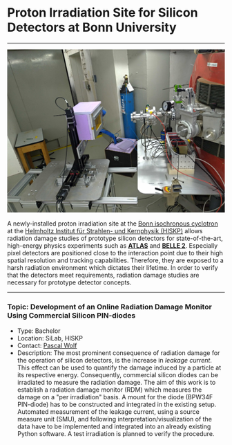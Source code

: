 # Proton Irradiation Site for Silicon Detectors at Bonn University

***

![Irradiation site at Bonn isochronous cyclotron](/imgs/irrad_setup_w_cooling.jpg)

A newly-installed proton irradiation site at the [Bonn isochronous cyclotron](https://www.zyklotron.hiskp.uni-bonn.de/zyklo_e/index.html) at the [Helmholtz Institut für Strahlen- und Kernphysik (HISKP)](https://www.hiskp.uni-bonn.de/) allows radiation damage studies of prototype silicon detectors for state-of-the-art, high-energy physics experiments such as [**ATLAS**](https://atlas.cern/) and [**BELLE 2**](https://www.belle2.org/). Especially pixel detectors are positioned close to the interaction point due to their high spatial resolution and tracking capabilities. Therefore, they are exposed to a harsh radiation environment which dictates their lifetime. In order to verify that the detectors meet requirements, radiation damage studies are necessary for prototype detector concepts.

***

### Topic: Development of an Online Radiation Damage Monitor Using Commercial Silicon PIN-diodes

- Type: Bachelor
- Location: SiLab, HISKP
- Contact: [Pascal Wolf](mailto:wolf@physik.uni-bonn.de)
- Description: The most prominent consequence of radiation damage for the operation of silicon detectors, is the increase in _leakage current_. This effect can be used to quantify the damage induced by a particle at its respective energy. Consequently, commercial silicon diodes can be irradiated to measure the radiation damage. The aim of this work is to establish a radiation damage monitor (RDM) which measures the damage on a "per irradiation" basis. A mount for the diode (BPW34F PIN-diode) has to be constructed and integrated in the existing setup. Automated measurement of the leakage current, using a source measure unit (SMU), and following interpretation/visualization of the data have to be implemented and integrated into an already existing Python software. A test irradiation is planned to verify the procedure.


